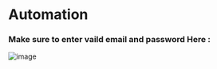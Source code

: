# Automation
### Make sure to  enter vaild email and password Here : 
![image](https://github.com/YamamaAbuLiel/AutomationSelenium/assets/124617912/8bd659b8-6daf-427a-9c6d-4aab31804a9f)


